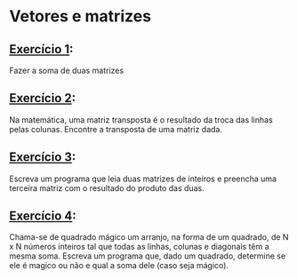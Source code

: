 <h1>Vetores e matrizes</h1>
<h2> <a href="https://github.com/LucasDSL/Faculdade/blob/b5ab5b9d5b7faeb25d19b6867d40144364cb2922/02%20Laborat%C3%B3rio%20de%20Programa%C3%A7%C3%A3o%20I/08%20Vetores%20e%20Matrizes/e1.c">Exercício 1</a>:</h2> 
<p>Fazer a soma de duas matrizes</p>
<h2><a href="https://github.com/LucasDSL/Faculdade/blob/b5ab5b9d5b7faeb25d19b6867d40144364cb2922/02%20Laborat%C3%B3rio%20de%20Programa%C3%A7%C3%A3o%20I/08%20Vetores%20e%20Matrizes/e2.c">Exercício 2</a>:</h2> 
<p>Na matemática, uma matriz transposta é o resultado da troca das linhas pelas colunas. Encontre a transposta de uma matriz dada.</p>
<h2><a href="https://github.com/LucasDSL/Faculdade/blob/b5ab5b9d5b7faeb25d19b6867d40144364cb2922/02%20Laborat%C3%B3rio%20de%20Programa%C3%A7%C3%A3o%20I/08%20Vetores%20e%20Matrizes/e3.c">Exercício 3</a>:</h2> 
<p>Escreva um programa que leia duas matrizes de inteiros e preencha uma terceira matriz com o resultado do produto das duas.</p>
<h2><a href="https://github.com/LucasDSL/Faculdade/blob/b5ab5b9d5b7faeb25d19b6867d40144364cb2922/02%20Laborat%C3%B3rio%20de%20Programa%C3%A7%C3%A3o%20I/08%20Vetores%20e%20Matrizes/e4.c">Exercício 4</a>:</h2> 
<p>Chama-se de quadrado mágico um arranjo, na forma de um quadrado, de N x N números inteiros tal que todas as linhas, colunas e diagonais têm a mesma soma. Escreva um programa que, dado um quadrado, determine se ele é magico ou não e qual a soma dele (caso seja mágico).</p>
